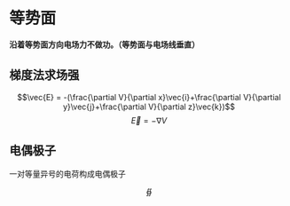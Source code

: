 # 等势面

**沿着等势面方向电场力不做功。（等势面与电场线垂直）**

## 梯度法求场强

$$\vec{E} = -(\frac{\partial V}{\partial x}\vec{i}+\frac{\partial V}{\partial y}\vec{j}+\frac{\partial V}{\partial z}\vec{k})$$
$$\vec{E} = -\nabla V$$

## 电偶极子

一对等量异号的电荷构成电偶极子

$$\oiint$$